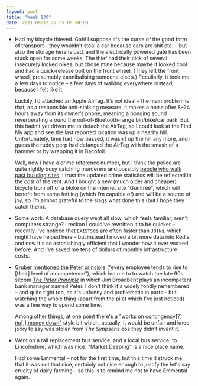 ```yaml
---
layout: post
title: "Week 130"
date: 2021-09-12 22:55:00 +0100
---
```


- Had my bicycle thieved. Gah! I suppose it's the curse of the good form of transport – they wouldn't steal a car because cars are shit etc. – but also the storage here is bad, and the electrically powered gate has been stuck open for some weeks. The thief had their pick of several insecurely locked bikes, but chose mine because maybe it looked cool and had a quick-release bolt on the front wheel. (They left the front wheel, presumably cannibalising someone else’s.) Peculiarly, it took me a few days to notice – a few days of walking everywhere instead, because I felt like it.

  Luckily, I’d attached an Apple AirTag. It’s not ideal – the main problem is that, as a responsible anti-stalking measure, it makes a noise after 8–24 hours away from its owner’s phone, meaning a bonging sound reverberating around the out-of-Bluetooth-range bin/bike/car park. But this hadn’t yet driven me to detach the AirTag, so I could look at the Find My app and see the last reported location was up a nearby hill. Unfortunately, time had now passed, it wasn’t up the hill any more, and I guess the ruddy perp had defanged the AirTag with the smash of a hammer or by wrapping it in Bacofoil.

  Well, now I have a crime reference number, but I think the police are quite rightly busy catching murderers and possibly [people who walk past building sites](/2021/09/week-129#:~:text=my%20presence%20had%20been%20detected%20and%20something%20something%20police). I trust the updated crime statistics will be reflected in the cost of the rent. And I bought a new (much older and cheaper) bicycle from off of a bloke on the internet site "Gumtree", which will benefit from some fettling (which I’m capable of) and will be a source of joy, so I’m almost grateful to the slags what done this (but I hope they catch them).

- Some work. A database query went all slow, which feels familiar, aren't computers strange?
  I reckon I could've rewritten it to be quicker – recently I've noticed that <code>EXISTS</code>es are often faster than <code>JOIN</code>s, which might have helped here – but instead I moved a bit more data into Redis and now it's so astonishingly efficient that I wonder how it ever worked before. And I've saved me tens of dollars of monthly infrastructure costs.

- [Gruber mentioned the Peter principle](https://daringfireball.net/thetalkshow/2021/09/01/ep-321#:~:text=The%20Peter%20Principle%E2%80%89%E2%80%94%E2%80%89%E2%80%9Ca%20concept%20in%20management%20developed%20by%20Laurence%20J.%20Peter%2C%20which%20observes%20that%20people%20in%20a%20hierarchy%20tend%20to%20rise%20to%20their%20%E2%80%98maximum%20level%20of%20incompetence%E2%80%99%E2%80%9D.) (“every employee tends to rise to [their] level of incompetence”), which led me to to watch the late 90s sitcom [<cite>The Peter Principle</cite>](https://www.youtube.com/watch?v=UXCO4W-LXok) in which Jim Broadbent plays an incompetent bank manager named Peter. I don't think it's widely fondly remembered – and quite right too, as it's unfunny and problematic in parts – but watching the whole thing (apart from [the pilot](https://www.youtube.com/watch?v=JLJxzJ3WPZg) which I've just noticed) was a fine way to spend some time.

  Among other things, at one point there's a ["works on contingency[?] no[,] money down"](https://tvtropes.org/pmwiki/pmwiki.php/Main/PunctuationChangesTheMeaning)
  style bit which, actually, it would be unfair and knee-jerky to say was stolen from <cite>The Simpsons</cite> cos they didn't invent it.

- Went on a rail replacement bus service, and a local bus service, to Lincolnshire, which was nice. "Market Deeping" is a nice place name.

  Had some Emmental – not for the first time, but this time it struck me that it was not that nice, certainly not nice enough to justify the let's say cruelty of dairy farming – so this is to remind me not to have Emmental again.
